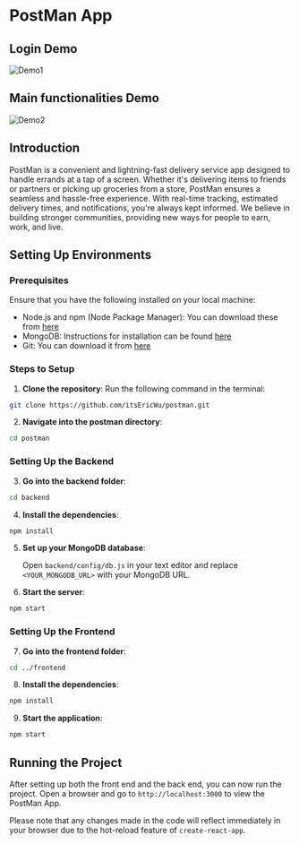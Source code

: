 ﻿# PostMan App

## Login Demo

![Demo1](./postman_demo1.gif)

## Main functionalities Demo

![Demo2](./postman_demo2.gif)

## Introduction

PostMan is a convenient and lightning-fast delivery service app designed to handle errands at a tap of a screen. Whether it's delivering items to friends or partners or picking up groceries from a store, PostMan ensures a seamless and hassle-free experience. With real-time tracking, estimated delivery times, and notifications, you're always kept informed. We believe in building stronger communities, providing new ways for people to earn, work, and live.

## Setting Up Environments

### Prerequisites

Ensure that you have the following installed on your local machine:

- Node.js and npm (Node Package Manager): You can download these from [here](https://nodejs.org/en/download/)
- MongoDB: Instructions for installation can be found [here](https://docs.mongodb.com/manual/installation/)
- Git: You can download it from [here](https://git-scm.com/book/en/v2/Getting-Started-Installing-Git)

### Steps to Setup

1. **Clone the repository**: Run the following command in the terminal:

```bash
git clone https://github.com/itsEricWu/postman.git
```

2. **Navigate into the postman directory**:

```bash
cd postman
```

### Setting Up the Backend

3. **Go into the backend folder**:

```bash
cd backend
```

4. **Install the dependencies**:

```bash
npm install
```

5. **Set up your MongoDB database**:

   Open `backend/config/db.js` in your text editor and replace `<YOUR_MONGODB_URL>` with your MongoDB URL.

6. **Start the server**:

```bash
npm start
```

### Setting Up the Frontend

7. **Go into the frontend folder**:

```bash
cd ../frontend
```

8. **Install the dependencies**:

```bash
npm install
```

9. **Start the application**:

```bash
npm start
```

## Running the Project

After setting up both the front end and the back end, you can now run the project. Open a browser and go to `http://localhost:3000` to view the PostMan App.

Please note that any changes made in the code will reflect immediately in your browser due to the hot-reload feature of `create-react-app`.
